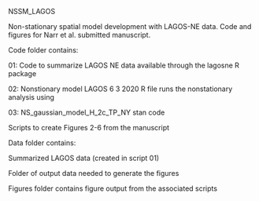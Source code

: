 NSSM_LAGOS

Non-stationary spatial model development with LAGOS-NE data. Code and figures for Narr et al. submitted manuscript. 

Code folder contains:

01: Code to summarize LAGOS NE data available through the lagosne R package

02: Nonstionary model LAGOS 6 3 2020 R file runs the nonstationary analysis using

03: NS_gaussian_model_H_2c_TP_NY stan code

Scripts to create Figures 2-6 from the manuscript

Data folder contains:

Summarized LAGOS data (created in script 01)

Folder of output data needed to generate the figures

Figures folder contains figure output from the associated scripts